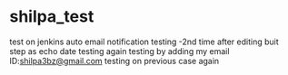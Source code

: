 # shilpa_test
test on jenkins auto email notification
testing -2nd time after editing buit step as echo date
testing again
testing by adding my email ID:shilpa3bz@gmail.com
testing on previous case again

